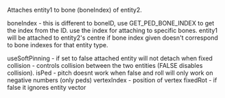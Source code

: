 Attaches entity1 to bone (boneIndex) of entity2.

boneIndex - this is different to boneID, use GET_PED_BONE_INDEX to get the index from the ID. use the index for attaching to specific bones. entity1 will be attached to entity2's centre if bone index given doesn't correspond to bone indexes for that entity type.

useSoftPinning - if set to false attached entity will not detach when fixed
collision - controls collision between the two entities (FALSE disables collision).
isPed - pitch doesnt work when false and roll will only work on negative numbers (only peds)
vertexIndex - position of vertex
fixedRot - if false it ignores entity vector 
